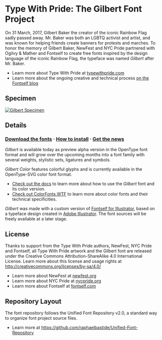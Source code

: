 # Type With Pride: The Gilbert Font Project

On 31 March, 2017, Gilbert Baker the creator of the iconic Rainbow Flag sadly passed away. Mr. Baker was both an LGBTQ activist and artist, and was known for helping friends create banners for protests and marches. To honor the memory of Gilbert Baker, NewFest and NYC Pride partnered with Ogilvy & Mather and Fontself to create free fonts inspired by the design language of the iconic Rainbow Flag, the typeface was named *Gilbert* after Mr. Baker.

- Learn more about Type With Pride at [typewithpride.com](https://www.typewithpride.com)
- Learn more about the ongoing creative and technical process [on the Fontself blog](https://stories.fontself.com/type-with-pride-a-color-font-chronicle-bb61fda31566)

## Specimen

[![Gilbert Specimen](specimen.jpg)](https://www.typewithpride.com)

## Details

### [Download the fonts](https://github.com/Fontself/TypeWithPride/releases) · [How to install](/documentation) · [Get the news](https://www.typewithpride.com/#get-the-news)

*Gilbert* is available today as preview alpha version in the OpenType font format and will grow over the upcoming months into a font family with several weights, stylistic sets, ligatures and symbols.

*Gilbert Color* features colorful glyphs and is currently available in the OpenType-SVG color font format.

- [Check out the docs](/documentation) to learn more about how to use the *Gilbert* font and its color version.
- [Check out ColorFonts.WTF](https://www.colorfonts.wtf) to learn more about color fonts and their technical specificities.

*Gilbert* was made with a custom version of [Fontself for Illustrator](https://www.fontself.com), based on a typeface design created in [Adobe Illustrator](https://www.adobe.com/illustrator). The font sources will be freely available at a later stage.

## License

Thanks to support from the Type With Pride authors, NewFest, NYC Pride and Fontself, all Type With Pride artwork and the Gilbert font are released under the Creative Commons Attribution-ShareAlike 4.0 International License. Learn more about this license and usage rights at <http://creativecommons.org/licenses/by-sa/4.0/>

- Learn more about NewFest at [newfest.org](http://newfest.org)
- Learn more about NYC Pride at [nycpride.org](https://www.nycpride.org)
- Learn more about Fontself at [fontself.com](https://www.fontself.com)

## Repository Layout

The font repository follows the Unified Font Repository v2.0, a standard way to organize font project source files. 

- Learn more at <https://github.com/raphaelbastide/Unified-Font-Repository>
